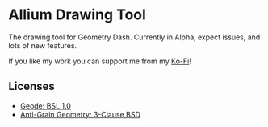 # Allium Drawing Tool

The drawing tool for Geometry Dash. Currently in <cr>Alpha</c>, expect issues, and lots of new features.

If you like my work you can support me from my [Ko-Fi](https://ko-fi.com/alk1m123)!

## Licenses

 * [Geode: BSL 1.0](https://github.com/geode-sdk/geode/blob/main/LICENSE.txt)
 * [Anti-Grain Geometry: 3-Clause BSD](https://github.com/ghaerr/agg-2.6/blob/master/README.md)